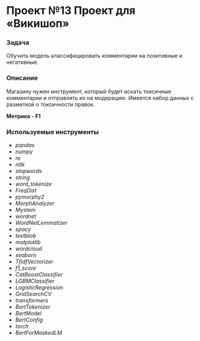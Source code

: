 # Проект №13 Проект для «Викишоп»

### **Задача**
Обучить модель классифицировать комментарии на позитивные и негативные.

### **Описание**

Магазину нужен инструмент, который будет искать токсичные комментарии и отправлять их на модерацию.
Имеется набор данных с разметкой о токсичности правок.

**Метрика - F1**

### **Используемые инструменты**
 - *pandas*
 - *numpy*
 - *re*
 - *nltk*
 - *stopwords*
 - *string*
 - *word_tokenize*
 - *FreqDist*
 - *pymorphy2*
 - *MorphAnalyzer*
 - *Mystem*
 - *wordnet*
 - *WordNetLemmatizer*
 - *spacy*
 - *textblob*
 - *matplotlib*
 - *wordcloud*
 - *seaborn*
 - *TfidfVectorizer*
 - *f1_score*
 - *CatBoostClassifier*
 - *LGBMClassifier*
 - *LogisticRegression*
 - *GridSearchCV*
 - *transformers*
 - *BertTokenizer*
 - *BertModel*
 - *BertConfig*
 - *torch*
 - *BertForMaskedLM*
